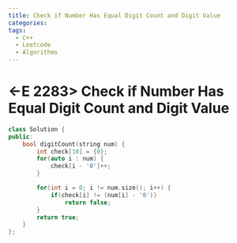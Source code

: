 ```yaml
---
title: Check if Number Has Equal Digit Count and Digit Value
categories:
tags:
  - C++
  - Leetcode
  - Algorithms
---
```


# <-E 2283> Check if Number Has Equal Digit Count and Digit Value

```c++
class Solution {
public:
    bool digitCount(string num) {
        int check[10] = {0};
        for(auto i : num) {
            check[i - '0']++;
        }

        for(int i = 0; i != num.size(); i++) {
            if(check[i] != (num[i] - '0'))
                return false;
        }
        return true;
    }
};
```
